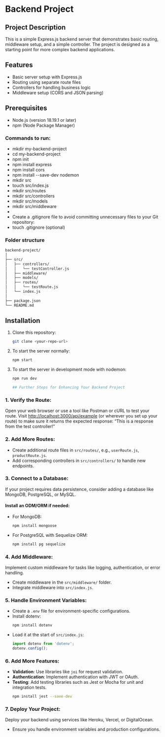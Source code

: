 # Backend Project

## Project Description
This is a simple Express.js backend server that demonstrates basic routing, middleware setup, and a simple controller. The project is designed as a starting point for more complex backend applications.

## Features
- Basic server setup with Express.js
- Routing using separate route files
- Controllers for handling business logic
- Middleware setup (CORS and JSON parsing)

## Prerequisites
- Node.js (version 18.19.1 or later)
- npm (Node Package Manager)

### Commands to run:
- mkdir my-backend-project
- cd my-backend-project
- npm init
- npm install express
- npm install cors
- npm install --save-dev nodemon
- mkdir src
- touch src/index.js
- mkdir src/routes
- mkdir src/controllers
- mkdir src/models
- mkdir src/middleware
- 
- Create a .gitignore file to avoid committing unnecessary files to your Git repository:
- touch .gitignore (optional)

### Folder structure

```bash
backend-project/
│
├── src/
│   ├── controllers/
│   │   └── testController.js
│   ├── middleware/
│   ├── models/
│   ├── routes/
│   │   └── testRoute.js
│   └── index.js
│
├── package.json
└── README.md


```


## Installation
1. Clone this repository:
   ```bash
   git clone <your-repo-url>

2. To start the server normally:
   ```bash
   npm start

3. To start the server in development mode with nodemon:
   ```bash
   npm run dev

   ## Further Steps for Enhancing Your Backend Project

### 1. Verify the Route:
Open your web browser or use a tool like Postman or cURL to test your route.
Visit [http://localhost:3000/api/example](http://localhost:3000/api/example) (or wherever you set up your route) to make sure it returns the expected response: “This is a response from the test controller!”

### 2. Add More Routes:
- Create additional route files in `src/routes/`, e.g., `userRoute.js`, `productRoute.js`.
- Add corresponding controllers in `src/controllers/` to handle new endpoints.

### 3. Connect to a Database:
If your project requires data persistence, consider adding a database like MongoDB, PostgreSQL, or MySQL.

#### Install an ODM/ORM if needed:
- For MongoDB:
  ```bash
  npm install mongoose
  ```
- For PostgreSQL with Sequelize ORM:
  ```bash
  npm install pg sequelize
  ```

### 4. Add Middleware:
Implement custom middleware for tasks like logging, authentication, or error handling.
- Create middleware in the `src/middleware/` folder.
- Integrate middleware into `src/index.js`.

### 5. Handle Environment Variables:
- Create a `.env` file for environment-specific configurations.
- Install dotenv:
  ```bash
  npm install dotenv
  ```
- Load it at the start of `src/index.js`:
  ```javascript
  import dotenv from 'dotenv';
  dotenv.config();
  ```

### 6. Add More Features:
- **Validation**: Use libraries like `joi` for request validation.
- **Authentication**: Implement authentication with JWT or OAuth.
- **Testing**: Add testing libraries such as Jest or Mocha for unit and integration tests.
  ```bash
  npm install jest --save-dev
  ```

### 7. Deploy Your Project:
Deploy your backend using services like Heroku, Vercel, or DigitalOcean.
- Ensure you handle environment variables and production configurations.


